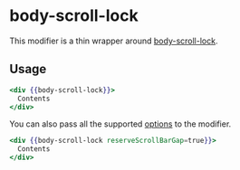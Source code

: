 # body-scroll-lock

This modifier is a thin wrapper around [body-scroll-lock](https://github.com/willmcpo/body-scroll-lock).

## Usage

```hbs
<div {{body-scroll-lock}}>
  Contents
</div>
```

You can also pass all the supported [options](https://github.com/willmcpo/body-scroll-lock#options) to the modifier.

```hbs
<div {{body-scroll-lock reserveScrollBarGap=true}}>
  Contents
</div>
```
